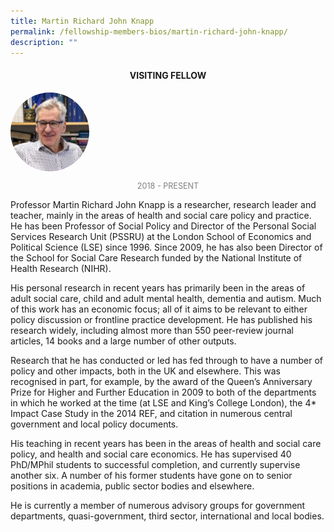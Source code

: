 ```yaml
---
title: Martin Richard John Knapp
permalink: /fellowship-members-bios/martin-richard-john-knapp/
description: ""
---
```

<style>
.fellow-image-pic {
	border-radius: 50%;
	height: 25% !important;
	width: 25% !important;
	}
	
fellow-img {
		text-align: center;
	}

.fellow-tenure {
	text-align: center;
	color: grey;
	font-size: 0.9em;
	}	

</style>
<h4 style="text-align:center;">VISITING FELLOW</h4>

<div class="fellow-img">
<img class="fellow-image-pic" src="/images/FellowshipImages/profknapp.png">
<p class="fellow-tenure">2018 - PRESENT</p>
</div>

<p>
Professor Martin Richard John Knapp is a researcher, research leader and teacher, mainly in the areas of health and social care policy and practice. He has been Professor of Social Policy and Director of the Personal Social Services Research Unit (PSSRU) at the London School of Economics and Political Science (LSE) since 1996. Since 2009, he has also been Director of the School for Social Care Research funded by the National Institute of Health Research (NIHR).

His personal research in recent years has primarily been in the areas of adult social care, child and adult mental health, dementia and autism. Much of this work has an economic focus; all of it aims to be relevant to either policy discussion or frontline practice development. He has published his research widely, including almost more than 550 peer-review journal articles, 14 books and a large number of other outputs.

Research that he has conducted or led has fed through to have a number of policy and other impacts, both in the UK and elsewhere. This was recognised in part, for example, by the award of the Queen’s Anniversary Prize for Higher and Further Education in 2009 to both of the departments in which he worked at the time (at LSE and King’s College London), the 4* Impact Case Study in the 2014 REF, and citation in numerous central government and local policy documents.

His teaching in recent years has been in the areas of health and social care policy, and health and social care economics. He has supervised 40 PhD/MPhil students to successful completion, and currently supervise another six. A number of his former students have gone on to senior positions in academia, public sector bodies and elsewhere.

He is currently a member of numerous advisory groups for government departments, quasi-government, third sector, international and local bodies.
</p>